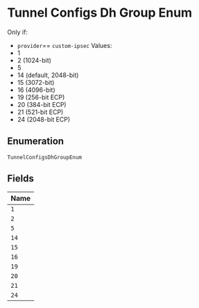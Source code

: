 
# Tunnel Configs Dh Group Enum

Only if:

* `provider`== `custom-ipsec`
  Values:
* 1
* 2 (1024-bit)
* 5
* 14 (default, 2048-bit)
* 15 (3072-bit)
* 16 (4096-bit)
* 19 (256-bit ECP)
* 20 (384-bit ECP)
* 21 (521-bit ECP)
* 24 (2048-bit ECP)

## Enumeration

`TunnelConfigsDhGroupEnum`

## Fields

| Name |
|  --- |
| `1` |
| `2` |
| `5` |
| `14` |
| `15` |
| `16` |
| `19` |
| `20` |
| `21` |
| `24` |


